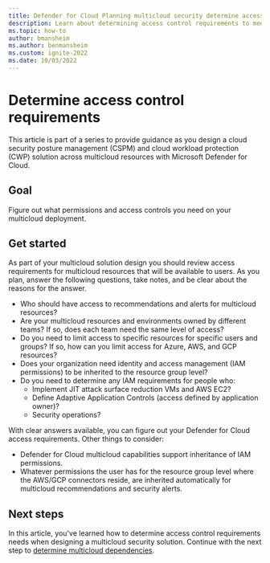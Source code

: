 ```yaml
---
title: Defender for Cloud Planning multicloud security determine access control requirements guidance
description: Learn about determining access control requirements to meet business goals in multicloud environment with Microsoft Defender for Cloud.
ms.topic: how-to
author: bmansheim
ms.author: benmansheim
ms.custom: ignite-2022
ms.date: 10/03/2022
---
```


# Determine access control requirements

This article is part of a series to provide guidance as you design a cloud security posture management (CSPM) and cloud workload protection (CWP) solution across multicloud resources with Microsoft Defender for Cloud.

## Goal

Figure out what permissions and access controls you need on your multicloud deployment.

## Get started

As part of your multicloud solution design you should review access requirements for multicloud resources that will be available to users. As you plan, answer the following questions, take notes, and be clear about the reasons for the answer.

- Who should have access to recommendations and alerts for multicloud resources?
- Are your multicloud resources and environments owned by different teams? If so, does each team need the same level of access?
- Do you need to limit access to specific resources for specific users and groups? If so, how can you limit access for Azure, AWS, and GCP resources?
- Does your organization need identity and access management (IAM permissions) to be inherited to the resource group level?
- Do you need to determine any IAM requirements for people who:
  - Implement JIT attack surface reduction VMs and AWS EC2?  
  - Define Adaptive Application Controls (access defined by application owner)?
  - Security operations?

With clear answers available, you can figure out your Defender for Cloud access requirements. Other things to consider:

- Defender for Cloud multicloud capabilities support inheritance of IAM permissions.
- Whatever permissions the user has for the resource group level where the AWS/GCP connectors reside, are inherited automatically for multicloud recommendations and security alerts.

## Next steps

In this article, you've learned how to determine access control requirements needs when designing a multicloud security solution. Continue with the next step to [determine multicloud dependencies](plan-multicloud-security-determine-multicloud-dependencies.md).
